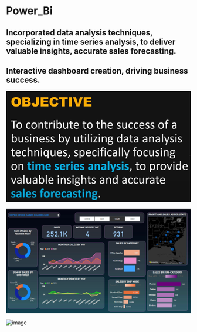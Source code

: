 # Power_Bi

##	Incorporated data analysis techniques, specializing in time series analysis, to deliver valuable insights, accurate sales forecasting.
## Interactive dashboard creation, driving business success.



![image](https://github.com/Tanisha01-small/Power_Bi/blob/main/Screenshot%202023-07-28%20032128.png)

![image](https://github.com/Tanisha01-small/Power_Bi/blob/main/Screenshot%202023-07-28%20195313.png)

![image](https://github.com/Tanisha01-small/Power_Bi/assets/88341606/cfc70330-35b1-45c5-8f4a-e549e262e40b)
